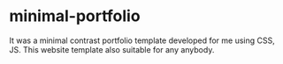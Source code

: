 # minimal-portfolio
It was a minimal contrast portfolio template developed for me using CSS, JS. This website template also suitable for any anybody.
